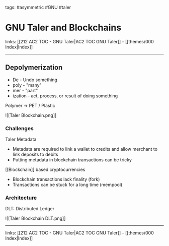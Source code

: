 tags: #asymmetric #GNU #taler

# GNU Taler and Blockchains

links: [[212 AC2 TOC - GNU Taler|AC2 TOC GNU Taler]] - [[themes/000 Index|Index]]

---

## Depolymerization

* De - Undo something
* poly - "many"
* mer - "part"
* ization - act, process, or result of doing something

Polymer $\rightarrow$ PET / Plastic

![[Taler Blockchain.png]]

### Challenges

Taler Metadata

* Metadata are required to link a wallet to credits and allow merchant to link deposits to debits
* Putting metadata in blockchain transactions can be tricky 

[[Blockchain]] based cryptocurrencies

* Blockchain transactions lack finality (fork)
* Transactions can be stuck for a long time (mempool)

### Architecture

DLT: Distributed Ledger

![[Taler Blockchain DLT.png]]

---
links: [[212 AC2 TOC - GNU Taler|AC2 TOC GNU Taler]] - [[themes/000 Index|Index]]